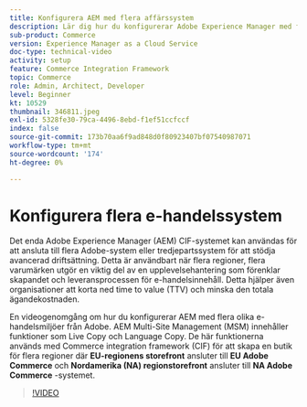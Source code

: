 ```yaml
---
title: Konfigurera AEM med flera affärssystem
description: Lär dig hur du konfigurerar Adobe Experience Manager med flera Commerce-system. Detta gör att projekt kan stödja ett enda lager för upplevelsehantering som ansluter till flera e-handelslösningar från Adobe eller tredje part för flera varumärken, flera regioner.
sub-product: Commerce
version: Experience Manager as a Cloud Service
doc-type: technical-video
activity: setup
feature: Commerce Integration Framework
topic: Commerce
role: Admin, Architect, Developer
level: Beginner
kt: 10529
thumbnail: 346811.jpeg
exl-id: 5328fe30-79ca-4496-8ebd-f1ef51ccfccf
index: false
source-git-commit: 173b70aa6f9ad848d0f80923407bf07540987071
workflow-type: tm+mt
source-wordcount: '174'
ht-degree: 0%

---
```


# Konfigurera flera e-handelssystem

Det enda Adobe Experience Manager (AEM) CIF-systemet kan användas för att ansluta till flera Adobe-system eller tredjepartssystem för att stödja avancerad driftsättning. Detta är användbart när flera regioner, flera varumärken utgör en viktig del av en upplevelsehantering som förenklar skapandet och leveransprocessen för e-handelsinnehåll. Detta hjälper även organisationer att korta ned time to value (TTV) och minska den totala ägandekostnaden.

En videogenomgång om hur du konfigurerar AEM med flera olika e-handelsmiljöer från Adobe. AEM Multi-Site Management (MSM) innehåller funktioner som Live Copy och Language Copy. De här funktionerna används med Commerce integration framework (CIF) för att skapa en butik för flera regioner där __EU-regionens storefront__ ansluter till __EU Adobe Commerce__ och __Nordamerika (NA) regionstorefront__ ansluter till __NA Adobe Commerce__ -systemet.

>[!VIDEO](https://video.tv.adobe.com/v/346811/?quality=12&learn=on)
